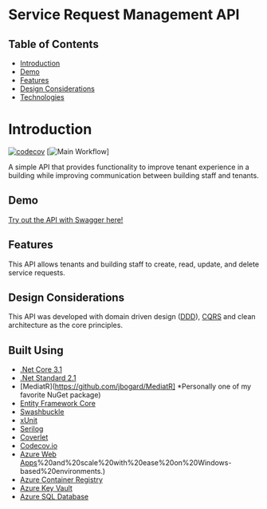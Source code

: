 # Service Request Management API


## Table of Contents

- [Introduction](#introduction)
- [Demo](#demo)
- [Features](#features)
- [Design Considerations](#design-considerations)
- [Technologies](#technologies)

# Introduction

[![codecov](https://codecov.io/gh/aaron-jaeger/ServiceRequestManagement/branch/main/graph/badge.svg)](https://codecov.io/gh/aaron-jaeger/ServiceRequestManagement)
[![Main Workflow](https://github.com/aaron-jaeger/ServiceRequestManagement/workflows/Main%20Workflow/badge.svg)]

A simple API that provides functionality to improve tenant experience in a building while improving communication between building staff and tenants.

## Demo

[Try out the API with Swagger here!](https://servicerequestmanagement.azurewebsites.net/swagger/index.html)

## Features

This API allows tenants and building staff to create, read, update, and delete service requests.

## Design Considerations

This API was developed with domain driven design ([DDD](https://martinfowler.com/tags/domain%20driven%20design.html)), [CQRS](https://www.martinfowler.com/bliki/CQRS.html) and clean architecture as the core principles. 

## Built Using

- [.Net Core 3.1](https://docs.microsoft.com/en-us/dotnet/core/whats-new/dotnet-core-3-1)
- [.Net Standard 2.1](https://devblogs.microsoft.com/dotnet/announcing-net-standard-2-1/)
- [MediatR](https://github.com/jbogard/MediatR] *Personally one of my favorite NuGet package)
- [Entity Framework Core](https://docs.microsoft.com/en-us/ef/core/)
- [Swashbuckle](https://docs.microsoft.com/en-us/aspnet/core/tutorials/getting-started-with-swashbuckle?view=aspnetcore-3.1&tabs=visual-studio)
- [xUnit](https://xunit.github.io/)
- [Serilog](https://serilog.net/)
- [Coverlet](https://github.com/coverlet-coverage/coverlet)
- [Codecov.io](https://codecov.io/gh/aaron-jaeger/ServiceRequestManagement)
- [Azure Web Apps](https://docs.microsoft.com/en-us/azure/app-service/overview#:~:text=Azure%20App%20Service%20is%20a%20service%20for%20hosting,ru[)%20and%20scale%20with%20ease%20on%20Windows-based%20environments.)
- [Azure Container Registry](https://azure.microsoft.com/en-us/services/container-registry/)
- [Azure Key Vault](https://azure.microsoft.com/en-us/services/key-vault/)
- [Azure SQL Database](https://azure.microsoft.com/en-us/services/sql-database/)


